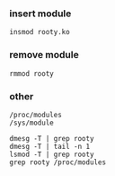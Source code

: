 ### insert module
`insmod rooty.ko`

### remove module
`rmmod rooty`

### other
```
/proc/modules
/sys/module

dmesg -T | grep rooty
dmesg -T | tail -n 1
lsmod -T | grep rooty
grep rooty /proc/modules
```
